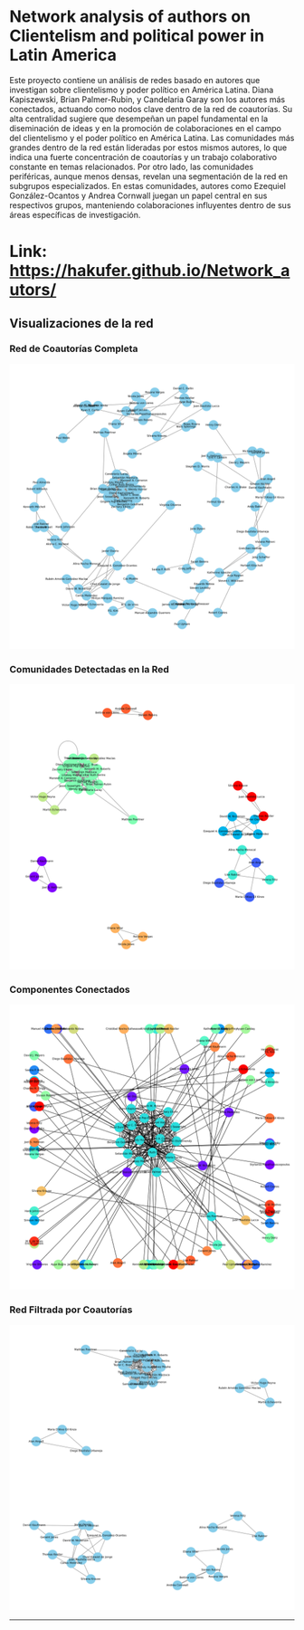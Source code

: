 # Network analysis of authors on Clientelism and political power in Latin America


Este proyecto contiene un análisis de redes basado en autores que investigan sobre clientelismo y poder político en América Latina.
Diana Kapiszewski, Brian Palmer-Rubin, y Candelaria Garay son los autores más conectados, actuando como nodos clave dentro de la red de coautorías. Su alta centralidad sugiere que desempeñan un papel fundamental en la diseminación de ideas y en la promoción de colaboraciones en el campo del clientelismo y el poder político en América Latina. Las comunidades más grandes dentro de la red están lideradas por estos mismos autores, lo que indica una fuerte concentración de coautorías y un trabajo colaborativo constante en temas relacionados. Por otro lado, las comunidades periféricas, aunque menos densas, revelan una segmentación de la red en subgrupos especializados. En estas comunidades, autores como Ezequiel González-Ocantos y Andrea Cornwall juegan un papel central en sus respectivos grupos, manteniendo colaboraciones influyentes dentro de sus áreas específicas de investigación.


# Link: https://hakufer.github.io/Network_autors/

## Visualizaciones de la red

### Red de Coautorías Completa
![Red de Coautorías](coauthor_network.png)

### Comunidades Detectadas en la Red
![Comunidades en la Red](community_network.png)

### Componentes Conectados
![Componentes Conectados](connected_components.png)

### Red Filtrada por Coautorías
![Red Filtrada](filtered_coauthor_network.png)

---
